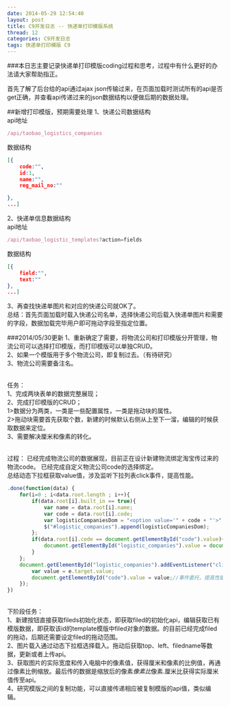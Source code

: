```yaml
---
date: 2014-05-29 12:54:40
layout: post
title: C9开发日志 -- 快递单打印模版系统
thread: 12
categories: C9开发日志
tags: 快递单打印模版 C9
---
```


###本日志主要记录快递单打印模版coding过程和思考，过程中有什么更好的办法请大家帮助指正。

首先了解了后台给的api通过ajax json传输过来，在页面加载时测试所有的api是否get正确，并查看api传递过来的json数据结构以便做后期的数据处理。

##新增打印模版，预期需要处理
1、快递公司数据结构
</br>
api地址

```javascript
/api/taobao_logistics_companies
```

数据结构

```json
[{
	code:"",
	id:1,
	name:"",
	reg_mail_no:""

},
...]
```

2、快递单信息数据结构
</br>
api地址

```javascript
/api/taobao_logistic_templates?action=fields
```

数据结构

```json
[{
	field:"",
	text:""
},
...]
```

3、再查找快递单图片和对应的快递公司就OK了。
<br/>
总结：首先页面加载时载入快递公司名单，选择快递公司后载入快递单图片和需要的字段，数据加载完毕用户即可拖动字段至指定位置。

###2014/05/30更新
1、重新确定了需要，将物流公司和打印模版分开管理，物流公司可以选择打印模版，而打印模版可以单独CRUD。
<br/>2、如果一个模版用于多个物流公司，即复制过去。（有待研究）
<br/>3、物流公司需要备注名。

<br/>任务：
<br/>1、完成两块表单的数据完整展现；
<br/>2、完成打印模版的CRUD；
<br/>1>数据分为两类，一类是一些配置属性，一类是拖动块的属性。
<br/>2>拖动块需要首先获取个数，新建的时候默认右侧从上至下一溜，编辑的时候获取数据来定位。
<br/>3、需要解决厘米和像素的转化。

<br/>过程：
已经完成物流公司的数据展现，目前正在设计新建物流绑定淘宝传过来的物流code。
已经完成自定义物流公司code的选择绑定。
<br/>总结动态下拉框获取value值，涉及监听下拉列表click事件，提高性能。

```javascript
.done(function(data) {
    for(i=0 ; i<data.root.length ; i++){
        if(data.root[i].built_in == true){
            var name = data.root[i].name;
            var code = data.root[i].code;
            var logisticCompaniesDom = "<option value='" + code + "'>" + name + "</option>";
            $("#logistic_companies").append(logisticCompaniesDom);
        };
        if(data.root[i].code == document.getElementById("code").value){
            document.getElementById("logistic_companies").value = document.getElementById("code").value;//编辑时可以直接获取当前code
        }
    };
    document.getElementById("logistic_companies").addEventListener("click",function(e) {
        var value = e.target.value;
        document.getElementById("code").value = value;//事件委托，提高性能
    });            
})
```

<br/>下阶段任务：
<br/>1、新建按钮直接获取fileds初始化状态，即获取filed的初始化api，编辑获取已有模版数据，即获取该id的template模版中filed对象的数据。的目前已经完成filed的拖动，后期还需要设定filed的拖动范围。
<br/>2、图片载入通过动态下拉框选择载入。拖动后获取top、left、filedname等数据，更新或者上传api。
<br/>3、获取图片的实际宽度和传入电脑中的像素值，获得厘米和像素的比例值，再通过像素比例缩放。最后传的数据是缩放后的像素*像素比*像素.厘米比获得实际厘米值传至api。
<br/>4、研究模版之间的复制功能，可以直接传递相应被复制模版的api值，类似编辑。